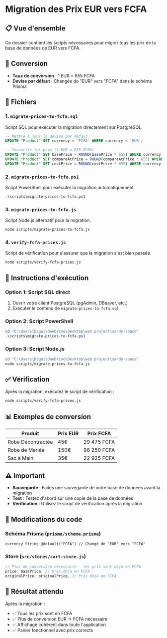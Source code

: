 # Migration des Prix EUR vers FCFA

## 📋 Vue d'ensemble

Ce dossier contient les scripts nécessaires pour migrer tous les prix de la base de données de EUR vers FCFA.

## 🔄 Conversion

- **Taux de conversion** : 1 EUR = 655 FCFA
- **Devise par défaut** : Changée de "EUR" vers "FCFA" dans le schéma Prisma

## 📁 Fichiers

### 1. `migrate-prices-to-fcfa.sql`
Script SQL pour exécuter la migration directement sur PostgreSQL.

```sql
-- Mettre à jour la devise par défaut
UPDATE "Product" SET currency = 'FCFA' WHERE currency = 'EUR';

-- Convertir les prix (1 EUR = 655 FCFA)
UPDATE "Product" SET basePrice = ROUND(basePrice * 655) WHERE currency = 'FCFA';
UPDATE "Product" SET compareAtPrice = ROUND(compareAtPrice * 655) WHERE currency = 'FCFA' AND compareAtPrice IS NOT NULL;
UPDATE "Product" SET costPrice = ROUND(costPrice * 655) WHERE currency = 'FCFA' AND costPrice IS NOT NULL;
```

### 2. `migrate-prices-to-fcfa.ps1`
Script PowerShell pour exécuter la migration automatiquement.

```powershell
.\scripts\migrate-prices-to-fcfa.ps1
```

### 3. `migrate-prices-to-fcfa.js`
Script Node.js alternatif pour la migration.

```bash
node scripts/migrate-prices-to-fcfa.js
```

### 4. `verify-fcfa-prices.js`
Script de vérification pour s'assurer que la migration s'est bien passée.

```bash
node scripts/verify-fcfa-prices.js
```

## 🚀 Instructions d'exécution

### Option 1: Script SQL direct
1. Ouvrir votre client PostgreSQL (pgAdmin, DBeaver, etc.)
2. Exécuter le contenu de `migrate-prices-to-fcfa.sql`

### Option 2: Script PowerShell
```powershell
cd "C:\Users\bagui\OneDrive\Desktop\web project\sandy-space"
.\scripts\migrate-prices-to-fcfa.ps1
```

### Option 3: Script Node.js
```bash
cd "C:\Users\bagui\OneDrive\Desktop\web project\sandy-space"
node scripts/migrate-prices-to-fcfa.js
```

## ✅ Vérification

Après la migration, exécutez le script de vérification :

```bash
node scripts/verify-fcfa-prices.js
```

## 📊 Exemples de conversion

| Produit | Prix EUR | Prix FCFA |
|---------|----------|-----------|
| Robe Décontractée | 45€ | 29 475 FCFA |
| Robe de Mariée | 150€ | 98 250 FCFA |
| Sac à Main | 35€ | 22 925 FCFA |

## ⚠️ Important

- **Sauvegarde** : Faites une sauvegarde de votre base de données avant la migration
- **Test** : Testez d'abord sur une copie de la base de données
- **Vérification** : Utilisez le script de vérification après la migration

## 🔧 Modifications du code

### Schéma Prisma (`prisma/schema.prisma`)
```prisma
currency String @default("FCFA") // Changé de "EUR" vers "FCFA"
```

### Store (`src/stores/cart-store.js`)
```javascript
// Plus de conversion nécessaire - les prix sont déjà en FCFA
price: basePrice, // Prix déjà en FCFA
originalPrice: originalPrice, // Prix déjà en FCFA
```

## 🎯 Résultat attendu

Après la migration :
- ✅ Tous les prix sont en FCFA
- ✅ Plus de conversion EUR → FCFA nécessaire
- ✅ Affichage cohérent dans toute l'application
- ✅ Panier fonctionnel avec prix corrects
